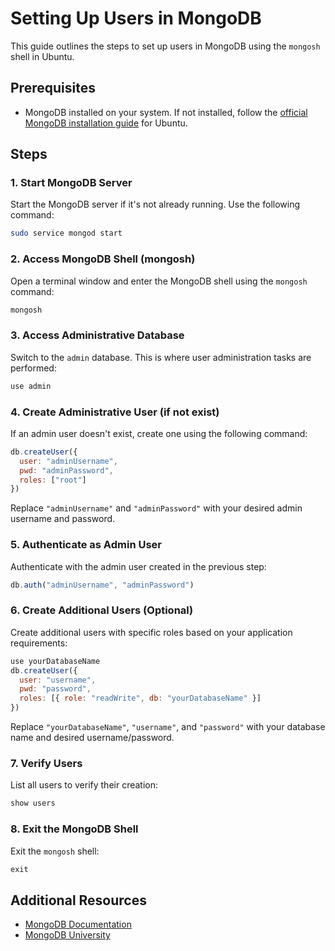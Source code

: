 # Setting Up Users in MongoDB

This guide outlines the steps to set up users in MongoDB using the `mongosh` shell in Ubuntu.

## Prerequisites

- MongoDB installed on your system. If not installed, follow the [official MongoDB installation guide](https://docs.mongodb.com/manual/administration/install-community/) for Ubuntu.

## Steps

### 1. Start MongoDB Server

Start the MongoDB server if it's not already running. Use the following command:

```bash
sudo service mongod start
```

### 2. Access MongoDB Shell (mongosh)

Open a terminal window and enter the MongoDB shell using the `mongosh` command:

```bash
mongosh
```

### 3. Access Administrative Database

Switch to the `admin` database. This is where user administration tasks are performed:

```javascript
use admin
```

### 4. Create Administrative User (if not exist)

If an admin user doesn't exist, create one using the following command:

```javascript
db.createUser({
  user: "adminUsername",
  pwd: "adminPassword",
  roles: ["root"]
})
```

Replace `"adminUsername"` and `"adminPassword"` with your desired admin username and password.

### 5. Authenticate as Admin User

Authenticate with the admin user created in the previous step:

```javascript
db.auth("adminUsername", "adminPassword")
```

### 6. Create Additional Users (Optional)

Create additional users with specific roles based on your application requirements:

```javascript
use yourDatabaseName
db.createUser({
  user: "username",
  pwd: "password",
  roles: [{ role: "readWrite", db: "yourDatabaseName" }]
})
```

Replace `"yourDatabaseName"`, `"username"`, and `"password"` with your database name and desired username/password.

### 7. Verify Users

List all users to verify their creation:

```javascript
show users
```

### 8. Exit the MongoDB Shell

Exit the `mongosh` shell:

```javascript
exit
```

## Additional Resources

- [MongoDB Documentation](https://docs.mongodb.com/manual/)
- [MongoDB University](https://university.mongodb.com/)



